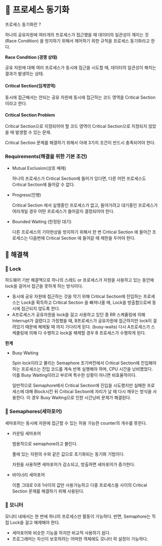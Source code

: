 # 🌳 프로세스 동기화

프로세스 동기화란 ?

하나의 공유자원에 여러개의 프로세스가 접근했을 때 데이터의 일관성이 깨지는 것(Race Condition) 을 방지하기 위해서 제어하기 위한 규칙을 프로세스 동기화라고 한다.



**Race Condition (경쟁 상태)**

공유 자원에 대해 여러 프로세스가 동시에 접근을 시도할 때, 데이터의 일관성이 해치는 결과가 발생하는 상태.



#### Critical Section(임계영역)

동시에 접근해서는 안되는 공유 자원에 동시에 접근하는 코드 영역을 Critical Section이라고 한다.



#### Critical Section Problem 

Critical Section으로 지정되어야 할 코드 영역이 Critical Section으로 지정되지 않았을 때 발생할 수 있는 문제.



Critical Section 문제를 해결하기 위해서 아래 3가지 조건이 반드시 충족되어야 한다.

### Requirements(해결을 위한 기본 조건)

- Mutual Exclusion(상호 배제)

  하나의 프로세스가 Critical Section에 들어가 있다면, 다른 어떤 프로세스도 Critical Section에 들어갈 수 없다.

- Progress(진행)

  Critical Section 에서 실행중인 프로세스가 없고, 들어가려고 대기중인 프로세스가 여러개일 경우 어떤 프로세스가 들어갈지 결정되어야 한다.

- Bounded Waiting (한정된 대기)

  다른 프로세스의 기아현상을 방지하기 위해서 한 번 Critical Section 에 들어간 프로세스는 다음번에 Critical Section 에 들어갈 때 제한을 두어야 한다.

  

## 🌳 해결책

### 🍎 Lock

하드웨어 기반 해결책으로 하나의 스레드 or 프로세스가 자원을 사용하고 있는 동안에 lock을 걸어서 접근을 못하게 하는 방식이다.

- 동시에 공유 자원에 접근하는 것을 막기 위해 Critical Section에 진입하는 프로세스는 Lock을 획득하고 Critical Section 을 빠져나올 때, Lock을 방출함으로써 동시에 접근되지 않도록 한다.
- A프로세스가 공유자원을 lock을 걸고 사용하고 있던 중 RR 스케쥴링에 의해 Interrupt가 걸렸다고 가정했을 때, B프로세스가 공유자원에 접근하지만 lock이 걸려있기 때문에 해제될 때 까지 기다리게 된다. (busy-waits) 다시 A프로세스가 스케줄링에 의해 다 수행하고 lock을 해제할 경우 B 프로세스가 수행하게 된다.

**한계**

- Busy Waiting

  Spin lock이라고 불리는 Semaphore 초기버전에서 Critical Section에 진입해야하는 프로세스는 진입 코드를 계속 반복 실행해야 하며, CPU 시간을 낭비했었다. 이를 Busy Waiting이라고 부르며 특수한 상황이 아니면 비효율적이다.

  일반적으로 Semaphore에서 Critical Section에 진입을 시도했지만 실패한 프로세스에 대해 Block시킨 뒤 Critical Section에 자리가 날 때 다시 깨우는 방식을 사용한다. 이 경우 Busy Waiting으로 인한 시간낭비 문제가 해결된다.



### 🍎 Semaphores(세마포어)

세마포어는 동시에 자원에 접근할 수 있는 허용 가능한 counter의 개수를 뜻한다.

- 카운팅 세마포어

  범용적으로 semaphore라고 불린다.

  풀에 있는 자원의 수와 같은 값으로 초기화되는 동기화 기법이다.

  자원을 사용하면 세마포어가 감소되고, 방출하면 세마포어가 증가한다.

- 바이너리 세마포어

  이름 그대로 0과 1사이의 값만 사용가능하고 다중 프로세스들 사이의 Critical Section 문제를 해결하기 위해 사용된다.



### 🍎 모니터

모니터 내에서는 한 번에 하나의 프로세스만 활동이 가능하다. 반면, Semaphore는 직접 Lock을 걸고 해제해야 한다. 

- 세마포어와 비슷한 기능을 하지만 비교적 사용하기 쉽다.
- 프로그래머는 자신이 보호하려는 어떠한 객체에도 모니터 락 설정이 가능하다.